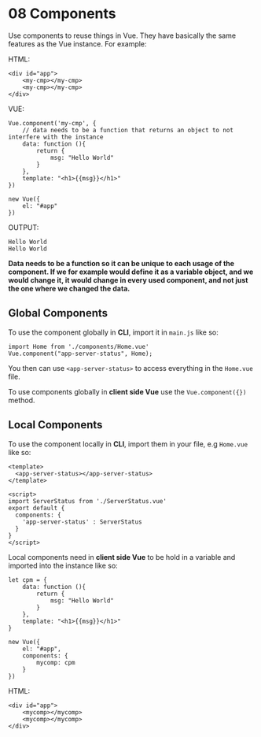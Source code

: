 # 08 Components
Use components to reuse things in Vue. They have basically the same features as the Vue instance. For example:

HTML:

```
<div id="app">
	<my-cmp></my-cmp>
	<my-cmp></my-cmp>
</div>
```

VUE: 

```
Vue.component('my-cmp', {
	// data needs to be a function that returns an object to not interfere with the instance
	data: function (){
		return {
			msg: "Hello World"
		}
	},
	template: "<h1>{{msg}}</h1>"
})

new Vue({
	el: "#app"
})

```

OUTPUT:

```
Hello World
Hello World
```

**Data needs to be a function so it can be unique to each usage of the component. If we for example would define it as a variable object, and we would change it, it would change in every used component, and not just the one where we changed the data.**

## Global Components
To use the component globally in **CLI**, import it in `main.js` like so:

```
import Home from './components/Home.vue'
Vue.component("app-server-status", Home);
```
You then can use `<app-server-status>` to access everything in the `Home.vue` file.

To use components globally in **client side Vue** use the `Vue.component({})` method.


## Local Components
To use the component locally in **CLI**, import them in your file, e.g `Home.vue` like so:

```
<template>
  <app-server-status></app-server-status>
</template>

<script>
import ServerStatus from './ServerStatus.vue'
export default {
  components: {
    'app-server-status' : ServerStatus
  }
}
</script>
```

Local components need in **client side Vue** to be hold in a variable and imported into the instance like so:

```
let cpm = {
	data: function (){
		return {
			msg: "Hello World"
		}
	},
	template: "<h1>{{msg}}</h1>"
}

new Vue({
	el: "#app",
	components: {
		mycomp: cpm
	}
})
```
HTML:

```
<div id="app">
	<mycomp></mycomp>
	<mycomp></mycomp>
</div>
```


